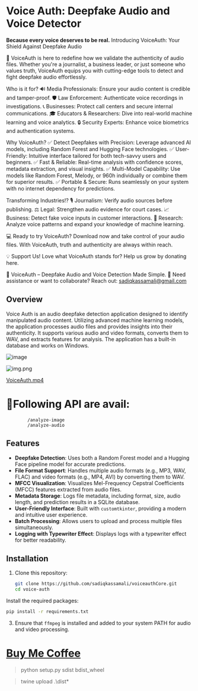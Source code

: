 # Voice Auth: Deepfake Audio and Voice Detector
**Because every voice deserves to be real.**
Introducing VoiceAuth: Your Shield Against Deepfake Audio

🚀 VoiceAuth is here to redefine how we validate the authenticity of audio files. Whether you're a journalist, a business leader, or just someone who values truth, VoiceAuth equips you with cutting-edge tools to detect and fight deepfake audio effortlessly.

Who is it for?
🔊 Media Professionals: Ensure your audio content is credible and tamper-proof.
🛡️ Law Enforcement: Authenticate voice recordings in investigations.
📞 Businesses: Protect call centers and secure internal communications.
🎓 Educators & Researchers: Dive into real-world machine learning and voice analytics.
🔒 Security Experts: Enhance voice biometrics and authentication systems.

Why VoiceAuth?
✅ Detect Deepfakes with Precision: Leverage advanced AI models, including Random Forest and Hugging Face technologies.
✅ User-Friendly: Intuitive interface tailored for both tech-savvy users and beginners.
✅ Fast & Reliable: Real-time analysis with confidence scores, metadata extraction, and visual insights.
✅ Multi-Model Capability: Use models like Random Forest, Melody, or 960h individually or combine them for superior results.
✅ Portable & Secure: Runs seamlessly on your system with no internet dependency for predictions.

Transforming Industries!?
🎙️ Journalism: Verify audio sources before publishing.
⚖️ Legal: Strengthen audio evidence for court cases.
📈 Business: Detect fake voice inputs in customer interactions.
🔬 Research: Analyze voice patterns and expand your knowledge of machine learning.

💻 Ready to try VoiceAuth?
Download now and take control of your audio files. With VoiceAuth, truth and authenticity are always within reach.

💡 Support Us!
Love what VoiceAuth stands for? Help us grow by donating here.

🎉 VoiceAuth – Deepfake Audio and Voice Detection Made Simple.
📧 Need assistance or want to collaborate? Reach out: sadiqkassamali@gmail.com

## Overview

Voice Auth is an audio deepfake detection application designed to identify manipulated audio content. Utilizing advanced
machine learning models, the application processes audio files and provides insights into their authenticity. It
supports various audio and video formats, converts them to WAV, and extracts features for analysis. The application has a built-in database and works on Windows.

![image](https://github.com/user-attachments/assets/584cf1e4-589a-4214-bcf3-57d9f7408e45)

![img.png](images/img.png)

[VoiceAuth.mp4](images%2FVoiceAuth.mp4)

# 🎉Following API are avail:
            /analyze-image
            /analyze-audio


## Features

- **Deepfake Detection**: Uses both a Random Forest model and a Hugging Face pipeline model for accurate predictions.
- **File Format Support**: Handles multiple audio formats (e.g., MP3, WAV, FLAC) and video formats (e.g., MP4, AVI) by
  converting them to WAV.
- **MFCC Visualization**: Visualizes Mel-Frequency Cepstral Coefficients (MFCC) features extracted from audio files.
- **Metadata Storage**: Logs file metadata, including format, size, audio length, and prediction results in a SQLite
  database.
- **User-Friendly Interface**: Built with `customtkinter`, providing a modern and intuitive user experience.
- **Batch Processing**: Allows users to upload and process multiple files simultaneously.
- **Logging with Typewriter Effect**: Displays logs with a typewriter effect for better readability.



## Installation

1. Clone this repository:
   ```bash
   git clone https://github.com/sadiqkassamali/voiceauthCore.git
   cd voice-auth
Install the required packages:
   ```bash
   pip install -r requirements.txt
   ```
3. Ensure that `ffmpeg` is installed and added to your system PATH for audio and video processing.

# [Buy Me Coffee](https://buymeacoffee.com/sadiqkassamali)

> python setup.py sdist bdist_wheel

> twine upload .\dist\* 
